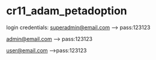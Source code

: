# cr11_adam_petadoption


login credentials:
superadmin@email.com --> pass:123123

admin@email.com --> pass:123123

user@email.com -->pass:123123
